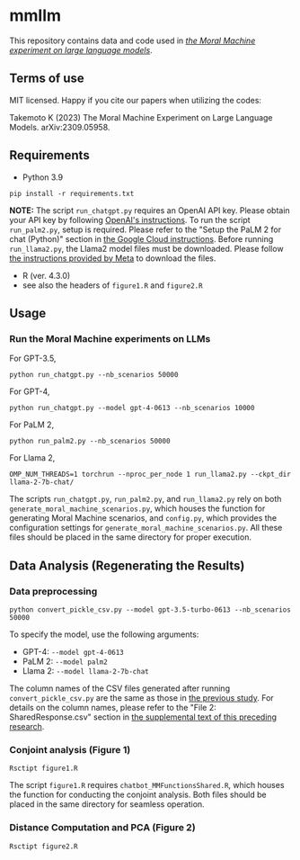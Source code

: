 # mmllm

This repository contains data and code used in [*the Moral Machine experiment on large language models*](https://arxiv.org/abs/2309.05958).

## Terms of use

MIT licensed. Happy if you cite our papers when utilizing the codes:

Takemoto K (2023) The Moral Machine Experiment on Large Language Models. arXiv:2309.05958.

## Requirements
* Python 3.9
```
pip install -r requirements.txt
```
**NOTE:** The script `run_chatgpt.py` requires an OpenAI API key. Please obtain your API key by following [OpenAI's instructions](https://help.openai.com/en/articles/4936850-where-do-i-find-my-secret-api-key). To run the script `run_palm2.py`, setup is required. Please refer to the "Setup the PaLM 2 for chat (Python)" section in [the Google Cloud instructions](https://console.cloud.google.com/vertex-ai/publishers/google/model-garden/chat-bison?hl=ja&amp;project=palm2api). Before running `run_llama2.py`, the Llama2 model files must be downloaded. Please follow [the instructions provided by Meta](https://github.com/facebookresearch/llama) to download the files.

* R (ver. 4.3.0)
* see also the headers of `figure1.R` and `figure2.R`

## Usage
### Run the Moral Machine experiments on LLMs
For GPT-3.5,
```
python run_chatgpt.py --nb_scenarios 50000
```

For GPT-4,
```
python run_chatgpt.py --model gpt-4-0613 --nb_scenarios 10000
```

For PaLM 2,
```
python run_palm2.py --nb_scenarios 50000
```

For Llama 2,
```
OMP_NUM_THREADS=1 torchrun --nproc_per_node 1 run_llama2.py --ckpt_dir llama-2-7b-chat/
```

The scripts `run_chatgpt.py`, `run_palm2.py`, and `run_llama2.py` rely on both `generate_moral_machine_scenarios.py`, which houses the function for generating Moral Machine scenarios, and `config.py`, which provides the configuration settings for `generate_moral_machine_scenarios.py`. All these files should be placed in the same directory for proper execution.

## Data Analysis (Regenerating the Results)
### Data preprocessing
```
python convert_pickle_csv.py --model gpt-3.5-turbo-0613 --nb_scenarios 50000
```
To specify the model, use the following arguments:
* GPT-4: `--model gpt-4-0613`
* PaLM 2: `--model palm2`
* Llama 2: `--model llama-2-7b-chat`

The column names of the CSV files generated after running `convert_pickle_csv.py` are the same as those in [the previous study](https://www.nature.com/articles/s41586-018-0637-6). For details on the column names, please refer to the "File 2: SharedResponse.csv" section in [the supplemental text of this preceding research](https://osf.io/wt6mc?view_only=4bb49492edee4a8eb1758552a362a2cf).

### Conjoint analysis (Figure 1)

```
Rsctipt figure1.R
```

The script `figure1.R` requires `chatbot_MMFunctionsShared.R`, which houses the function for conducting the conjoint analysis. Both files should be placed in the same directory for seamless operation.

### Distance Computation and PCA (Figure 2)

```
Rsctipt figure2.R
```
